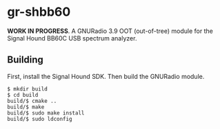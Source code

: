 # gr-shbb60

**WORK IN PROGRESS**. A GNURadio 3.9 OOT (out-of-tree) module for the Signal Hound BB60C USB spectrum analyzer.

## Building

First, install the Signal Hound SDK. Then build the GNURadio module.

```
$ mkdir build
$ cd build
build/$ cmake ..
build/$ make
build/$ sudo make install
build/$ sudo ldconfig
```
